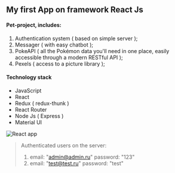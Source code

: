 ## My first App on framework React Js

#### Pet-project, includes: 

1. Authentication system ( based on simple server );
2. Messager ( with easy chatbot );
3. PokeAPI ( all the Pokémon data you'll need in one place,
easily accessible through a modern RESTful API );
4. Pexels ( access to a picture library );

#### Technology stack
* JavaScript
* React
* Redux ( redux-thunk )
* React Router
* Node Js ( Express ) 
* Material UI

![React app](https://media.giphy.com/media/fTaPWxLYjx9sXIAZiQ/giphy.gif)




> Authenticated users on the server:  
> 1. email: "admin@admin.ru"
>    password: "123" 
> 2. email: "test@test.ru"
>    password: "test" 
